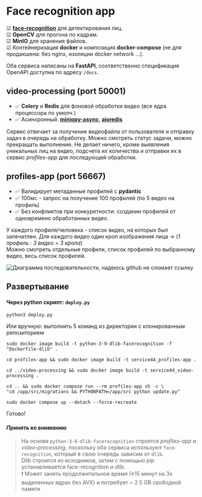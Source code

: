 # Face recognition app
☑ **[face-recognition](https://github.com/ageitgey/face_recognition)** для детектирования лиц.<br>
☑ **OpenCV** для прогона по кадрам.<br>
☑ **MinIO** для хранения файлов.<br>
☑ Контейнеризация **docker** и композиция **docker-compose** (не для продакшена: без nginx, изоляции docker network ...).<br>

Оба сервиса написаны на **FastAPI**, соответственно спецификация OpenAPI доступна по адресу `/docs`.

## video-processing (port 50001)
- ✅ **Celery** и **Redis** для фоновой обработки видео (все ядра процессора по умолч.)
- ✅ Асинхронный. **[miniopy-async](https://github.com/hlf20010508/miniopy-async)**, **[aioredis](https://pypi.org/project/aioredis/)**

Сервис отвечает за получение видеофайла от пользователя и отправку задач в очередь на обработку. Можно смотреть статус задачи, можно прекращать выполнение.
Не делает ничего, кроме выявления уникальных лиц на видео, подсчета их количества и отправки их в сервис *profiles-app* для последующей обработки.

## profiles-app (port 56667)
- ✅ Валидирует метаданные профилей с **pydantic**
- ✅ 100мс - запрос на получение 100 профилей (по 5 видео на профиль)
- ✅ Без конфликтов при конкуретности: создании профилей от одновремено обработанных видео.

У каждого профиля/человека - список видео, на которых был запечатлен. Для каждого видео один кроп изображения лица -> (*1 профиль : 3 видео = 3 кропа*)<br>
Можно смотреть отдельные профили, список профилей по выбранному видео, весь список профилей.

![Диаграмма последовательности, надеюсь github не сломает ссылку](https://github.com/frozzway/face-recognition-app/assets/59840795/c88a9bf4-f499-4999-8150-df37e579f702)

## Развертывание
#### Через python скрипт: `deploy.py`
```
python3 deploy.py
```
Или вручную: выполнить 5 команд из директории с клонированным репозиторием
```
sudo docker image build -t python-3-9-dlib-facerecognition -f "Dockerfile-dlib" .
```

```
cd profiles-app && sudo docker image build -t service44_profiles-app .
```

```
cd ../video-processing && sudo docker image build -t service44_video-processing .
```

```
cd .. && sudo docker compose run --rm profiles-app sh -c \
"cd /app/src/migrations && PYTHONPATH=/app/src python update.py"
```

```
sudo docker compose up --detach --force-recreate
```
Готово!
#### *Принять ко вниманию*
> На основе `python-3-9-dlib-facerecognition` строятся *profiles-app* и *video-processing*, поскольку оба сервиса используют `face-recognition`, который в свою очередь зависим от `dlib`. <br>
Dlib строится из исходников, затем с помощью pip устанавливается face-recognition и dlib.<br>
❗ Может занять продолжительное время (±15 минут на 3х выделенных ядрах без AVX) и потребует ~ 2.5 GB свободной памяти
